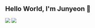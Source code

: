 ## Hello World, I'm Junyeon 👋

<!--
**junyeon00/junyeon00** is a ✨ _special_ ✨ repository because its `README.md` (this file) appears on your GitHub profile.

Here are some ideas to get you started:

- 🔭 I’m currently working on ...
- 🌱 I’m currently learning ...
- 👯 I’m looking to collaborate on ...
- 🤔 I’m looking for help with ...
- 💬 Ask me about ...
- 📫 How to reach me: ...
- 😄 Pronouns: ...
- ⚡ Fun fact: ...
-->
<img src="https://capsule-render.vercel.app/api?type=rounded&color=BDBDC8&height=150&section=header" />
<img src="https://capsule-render.vercel.app/api?type=rounded&color=BDBDC8&height=150&section=footer" />
